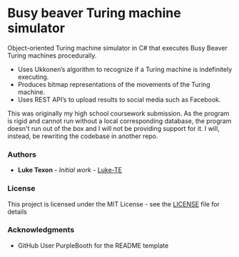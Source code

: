 # Busy beaver Turing machine simulator

Object-oriented Turing machine simulator in C# that executes Busy Beaver Turing machines procedurally.
* Uses Ukkonen’s algorithm to recognize if a Turing machine is indefinitely executing.
* Produces bitmap representations of the movements of the Turing machine. 
* Uses REST API’s to upload results to social media such as Facebook.

This was originally my high school coursework submission.
As the program is rigid and cannot run without a local corresponding database, the program doesn't run out of the box and I will not be providing support for it. I will, instead, be rewriting the codebase in another repo.

### Authors

* **Luke Texon** - *Initial work* - [Luke-TE](https://github.com/Luke-TE)

### License

This project is licensed under the MIT License - see the [LICENSE](LICENSE) file for details

### Acknowledgments

* GitHub User PurpleBooth for the README template